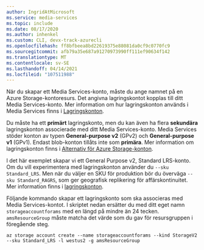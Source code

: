 ```yaml
---
author: IngridAtMicrosoft
ms.service: media-services
ms.topic: include
ms.date: 08/17/2020
ms.author: inhenkel
ms.custom: CLI, devx-track-azurecli
ms.openlocfilehash: ff8bfbeea8bd22619375e88081da0cf9c0770fc9
ms.sourcegitcommit: afb79a35e687a91270973990ff111ef90634f142
ms.translationtype: MT
ms.contentlocale: sv-SE
ms.lasthandoff: 04/14/2021
ms.locfileid: "107511988"
---
```

<!-- ### Create a storage account -->

När du skapar ett Media Services-konto, måste du ange namnet på en Azure Storage-kontoresurs. Det angivna lagringskontot kopplas till ditt Media Services-konto. Mer information om hur lagringskonton används i Media Services finns i [Lagringskonton](../storage-account-concept.md).

Du måste ha ett **primärt** lagringskonto, men du kan även ha flera **sekundära** lagringskonton associerade med ditt Media Services-konto. Media Services stöder konton av typen **General-purpose v2** (GPv2) och **General-purpose v1** (GPv1). Endast blob-konton tillåts inte som **primära**. Mer information om lagringskonton finns i [Alternativ för Azure Storage-konton](../../../storage/common/storage-account-overview.md). 

I det här exemplet skapar vi ett General Purpose v2, Standard LRS-konto. Om du vill experimentera med lagringskonton använder du `--sku Standard_LRS`. Men när du väljer en SKU för produktion bör du överväga `--sku Standard_RAGRS`, som ger geografisk replikering för affärskontinuitet. Mer information finns i [lagringskonton](/cli/azure/storage/account).

Följande kommando skapar ett lagringskonto som ska associeras med Media Services-kontot. I skriptet nedan ersätter du med ditt eget namn `storageaccountforams` med en längd på mindre än 24 tecken. `amsResourceGroup` måste matcha det värde som du gav för resursgruppen i föregående steg.

```azurecli
az storage account create --name storageaccountforams --kind StorageV2 --sku Standard_LRS -l westus2 -g amsResourceGroup
```

